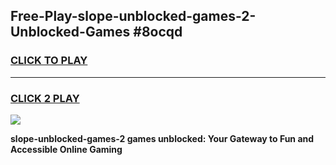 
## Free-Play-slope-unblocked-games-2-Unblocked-Games #8ocqd
<h3>
<a href="https://news.freeplayer.one?title=slope-unblocked-games-2&ref=8M">CLICK TO PLAY</a></h3>
<hr>

<h3>
<a href="https://news.freeplayer.one?title=slope-unblocked-games-2&ref=8M">CLICK 2 PLAY</a>
  
</h3>

<a href="https://news.freeplayer.one?title=slope-unblocked-games-2&ref=8M"><img src="https://clearcache.store/games.png"></a>


**slope-unblocked-games-2 games unblocked: Your Gateway to Fun and Accessible Online Gaming**
